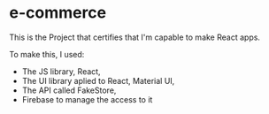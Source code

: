 # e-commerce

This is the Project that certifies that I'm capable to make React apps.

To make this, I used:

- The JS library, React,
- The UI library aplied to React, Material UI,
- The API called FakeStore,
- Firebase to manage the access to it
